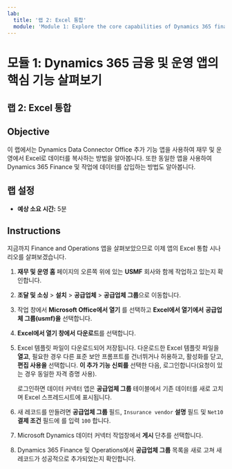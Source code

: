```yaml
---
lab:
  title: '랩 2: Excel 통합'
  module: 'Module 1: Explore the core capabilities of Dynamics 365 finance and operations apps'
---
```


# 모듈 1: Dynamics 365 금융 및 운영 앱의 핵심 기능 살펴보기

## 랩 2: Excel 통합

## Objective

이 랩에서는 Dynamics Data Connector Office 추가 기능 앱을 사용하여 재무 및 운영에서 Excel로 데이터를 복사하는 방법을 알아봅니다. 또한 동일한 앱을 사용하여 Dynamics 365 Finance 및 작업에 데이터를 삽입하는 방법도 알아봅니다. 

## 랩 설정

   - **예상 소요 시간:** 5분

## Instructions

지금까지 Finance and Operations 앱을 살펴보았으므로 이제 앱의 Excel 통합 시나리오를 살펴보겠습니다. 

1.  **재무 및 운영 홈** 페이지의 오른쪽 위에 있는 **USMF** 회사와 함께 작업하고 있는지 확인합니다. 

2.  **조달 및 소싱** > **설치** > **공급업체** > **공급업체 그룹**으로 이동합니다.

3.  작업 창에서 **Microsoft Office에서 열기** 를 선택하고 **Excel에서 열기에서** **공급업체 그룹(usmf)을** 선택합니다.

4.  **Excel에서 열기 창에서** **다운로드**를 선택합니다. 

5.  Excel 템플릿 파일이 다운로드되어 저장됩니다. 다운로드한 Excel 템플릿 파일을 **열고**, 필요한 경우 다른 표준 보안 프롬프트를 건너뛰거나 허용하고, 활성화를 닫고, **편집 사용을** 선택합니다. **이 추가 기능 신뢰를** 선택한 다음, 로그인합니다(요청이 있는 경우 동일한 자격 증명 사용). 

    로그인하면 데이터 커넥터 앱은 **공급업체 그룹** 테이블에서 기존 데이터를 새로 고치며 Excel 스프레드시트에 표시됩니다. 

6.  새 레코드를 만들려면 **공급업체 그룹** 필드, `Insurance vendor` **설명** 필드 및 `Net10` **결제 조건** 필드에 를 입력 `100` 합니다. 

7.  Microsoft Dynamics 데이터 커넥터 작업창에서 **게시** 단추를 선택합니다. 

8.  Dynamics 365 Finance 및 Operations에서 **공급업체 그룹** 목록을 새로 고쳐 새 레코드가 성공적으로 추가되었는지 확인합니다. 

